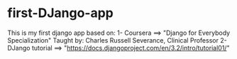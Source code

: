 # first-DJango-app
This is my first django app based on:
  1- Coursera ==> "Django for Everybody Specialization" 
     Taught by: Charles Russell Severance, Clinical Professor
  2- DJango tutorial ==> "https://docs.djangoproject.com/en/3.2/intro/tutorial01/"
